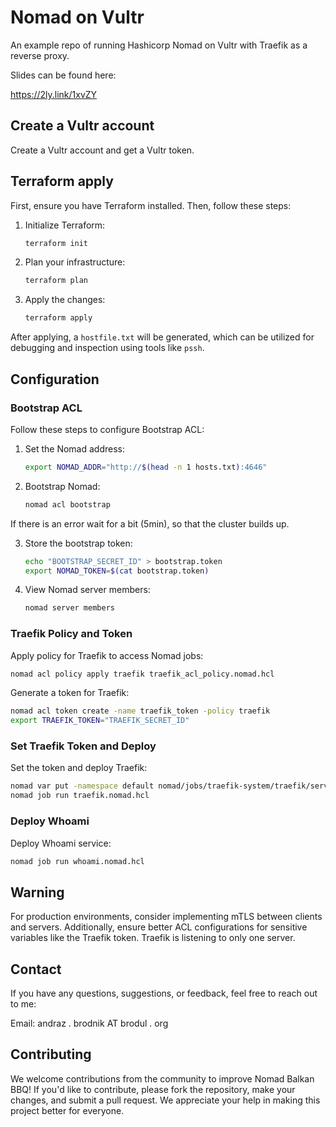 # Nomad on Vultr

An example repo of running Hashicorp Nomad on Vultr with Traefik as a reverse proxy.

Slides can be found here:

https://2ly.link/1xvZY


## Create a Vultr account

Create a Vultr account and get a Vultr token.

## Terraform apply

First, ensure you have Terraform installed. Then, follow these steps:

1. Initialize Terraform:

    ```bash
    terraform init
    ```

2. Plan your infrastructure:

    ```bash
    terraform plan
    ```

3. Apply the changes:

    ```bash
    terraform apply
    ```

After applying, a `hostfile.txt` will be generated, which can be utilized for debugging and inspection using tools like `pssh`.

## Configuration

### Bootstrap ACL

Follow these steps to configure Bootstrap ACL:

1. Set the Nomad address:

    ```bash
    export NOMAD_ADDR="http://$(head -n 1 hosts.txt):4646"
    ```

2. Bootstrap Nomad:

    ```bash
    nomad acl bootstrap
    ```

If there is an error wait for a bit (5min), so that the cluster builds up.

3. Store the bootstrap token:

    ```bash
    echo "BOOTSTRAP_SECRET_ID" > bootstrap.token
    export NOMAD_TOKEN=$(cat bootstrap.token)
    ```

4. View Nomad server members:

    ```bash
    nomad server members
    ```

### Traefik Policy and Token

Apply policy for Traefik to access Nomad jobs:

```bash
nomad acl policy apply traefik traefik_acl_policy.nomad.hcl
```

Generate a token for Traefik:

```bash
nomad acl token create -name traefik_token -policy traefik
export TRAEFIK_TOKEN="TRAEFIK_SECRET_ID"
```

### Set Traefik Token and Deploy

Set the token and deploy Traefik:

```bash
nomad var put -namespace default nomad/jobs/traefik-system/traefik/server token=$TRAEFIK_TOKEN address=$NOMAD_ADDR
nomad job run traefik.nomad.hcl
```

### Deploy Whoami

Deploy Whoami service:

```bash
nomad job run whoami.nomad.hcl
```

## Warning

For production environments, consider implementing mTLS between clients and servers. Additionally, ensure better ACL configurations for sensitive variables like the Traefik token.
Traefik is listening to only one server.

## Contact
If you have any questions, suggestions, or feedback, feel free to reach out to me:

Email: andraz ․ brodnik AT brodul ․ org


## Contributing
We welcome contributions from the community to improve Nomad Balkan BBQ! If you'd like to contribute, please fork the repository, make your changes, and submit a pull request. We appreciate your help in making this project better for everyone.